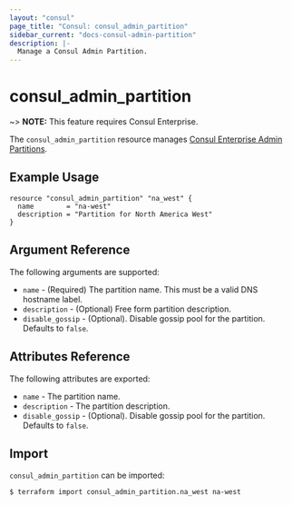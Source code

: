 ```yaml
---
layout: "consul"
page_title: "Consul: consul_admin_partition"
sidebar_current: "docs-consul-admin-partition"
description: |-
  Manage a Consul Admin Partition.
---
```


# consul_admin_partition

~> **NOTE:** This feature requires Consul Enterprise.

The `consul_admin_partition` resource manages [Consul Enterprise Admin Partitions](https://www.consul.io/docs/enterprise/admin-partitions).

## Example Usage

```hcl
resource "consul_admin_partition" "na_west" {
  name        = "na-west"
  description = "Partition for North America West"
}
```

## Argument Reference

The following arguments are supported:

* `name` - (Required) The partition name. This must be a valid DNS hostname label.
* `description` - (Optional) Free form partition description.
* `disable_gossip` - (Optional). Disable gossip pool for the partition. Defaults to `false`.

## Attributes Reference

The following attributes are exported:

* `name` - The partition name.
* `description` - The partition description.
* `disable_gossip` - (Optional). Disable gossip pool for the partition. Defaults to `false`.

## Import

`consul_admin_partition` can be imported:

```
$ terraform import consul_admin_partition.na_west na-west
```

